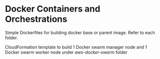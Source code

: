 # Docker Containers and Orchestrations

Simple Dockerfiles for building docker base or parent image. Refer to each folder.

CloudFormation template to build 1 Docker swarm manager node and 1 Docker swarm worker node under *aws-docker-swarm* folder
